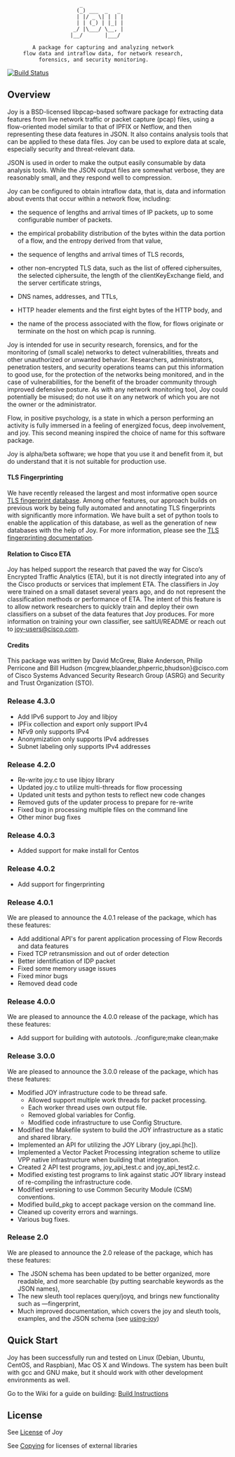                            _              
                          (_) ___  _   _
                          | |/ _ \| | | |
                          | | (_) | |_| |
                         _/ |\___/ \__, |
                        |__/       |___/

            A package for capturing and analyzing network
         flow data and intraflow data, for network research,
              forensics, and security monitoring.
[![Build Status](https://travis-ci.org/cisco/joy.svg?branch=master)](https://travis-ci.org/cisco/joy)

## Overview

Joy is a BSD-licensed libpcap-based software package for extracting
data features from live network traffic or packet capture (pcap)
files, using a flow-oriented model similar to that of IPFIX or
Netflow, and then representing these data features in JSON.  It
also contains analysis tools that can be applied to these data
files.  Joy can be used to explore data at scale, especially
security and threat-relevant data.

JSON is used in order to make the output easily consumable by data
analysis tools.  While the JSON output files are somewhat verbose,
they are reasonably small, and they respond well to compression.

Joy can be configured to obtain intraflow data, that is, data and
information about events that occur within a network flow,
including:

  * the sequence of lengths and arrival times of IP packets,
    up to some configurable number of packets.

  * the empirical probability distribution of the bytes within the
    data portion of a flow, and the entropy derived from that value,

  * the sequence of lengths and arrival times of TLS records,

  * other non-encrypted TLS data, such as the list of offered
    ciphersuites, the selected ciphersuite, the length of the
    clientKeyExchange field, and the server certificate strings,

  * DNS names, addresses, and TTLs,

  * HTTP header elements and the first eight bytes of the HTTP
    body, and

  * the name of the process associated with the flow, for flows
    originate or terminate on the host on which pcap is running.

Joy is intended for use in security research, forensics, and for
the monitoring of (small scale) networks to detect vulnerabilities,
threats and other unauthorized or unwanted behavior.  Researchers,
administrators, penetration testers, and security operations teams
can put this information to good use, for the protection of the
networks being monitored, and in the case of vulnerabilities, for
the benefit of the broader community through improved defensive
posture.  As with any network monitoring tool, Joy could
potentially be misused; do not use it on any network of which you
are not the owner or the administrator.  

Flow, in positive psychology, is a state in which a person
performing an activity is fully immersed in a feeling of energized
focus, deep involvement, and joy.  This second meaning inspired
the choice of name for this software package.

Joy is alpha/beta software; we hope that you use it and benefit
from it, but do understand that it is not suitable for production
use.

#### TLS Fingerprinting

We have recently released the largest and most informative open source [TLS fingerprint database](https://github.com/cisco/joy/blob/master/fingerprinting/resources/fingerprint_db.json.gz). Among other features, our approach builds on previous work by being fully automated and annotating TLS fingerprints with significantly more information.  We have built a set of python tools to enable the application of this database, as well as the generation of new databases with the help of Joy. For more information, please see the [TLS fingerprinting documentation](https://github.com/cisco/joy/blob/master/doc/using-joy-fingerprinting-00.pdf).

#### Relation to Cisco ETA

Joy has helped support the research that paved the way for Cisco’s Encrypted
Traffic Analytics (ETA), but it is not directly integrated into any of the
Cisco products or services that implement ETA. The classifiers in Joy were
trained on a small dataset several years ago, and do not represent the
classification methods or performance of ETA. The intent of this feature is
to allow network researchers to quickly train and deploy their own classifiers
on a subset of the data features that Joy produces. For more information on
training your own classifier, see saltUI/README or reach out to joy-users@cisco.com.

#### Credits

This package was written by David McGrew, Blake Anderson, Philip Perricone
and Bill Hudson {mcgrew,blaander,phperric,bhudson}@cisco.com of Cisco Systems
Advanced Security Research Group (ASRG) and Security and Trust Organization (STO).

### Release 4.3.0
* Add IPv6 support to Joy and libjoy
* IPFix collection and export only support IPv4
* NFv9 only supports IPv4
* Anonymization only supports IPv4 addresses
* Subnet labeling only supports IPv4 addresses

### Release 4.2.0
* Re-write joy.c to use libjoy library
* Updated joy.c to utilize multi-threads for flow processing
* Updated unit tests and python tests to reflect new code changes
* Removed guts of the updater process to prepare for re-write
* Fixed bug in processing multiple files on the command line
* Other minor bug fixes

### Release 4.0.3
* Added support for make install for Centos

### Release 4.0.2
* Add support for fingerprinting

### Release 4.0.1
We are pleased to announce the 4.0.1 release of the package, which has these features:
* Add additional API's for parent application processing of Flow Records and data features
* Fixed TCP retransmission and out of order detection
* Better identification of IDP packet
* Fixed some memory usage issues
* Fixed minor bugs
* Removed dead code

### Release 4.0.0
We are pleased to announce the 4.0.0 release of the package, which has these features:
* Add support for building with autotools. ./configure;make clean;make

### Release 3.0.0
We are pleased to announce the 3.0.0 release of the package, which has these features:
* Modified JOY infrastructure code to be thread safe.
  * Allowed support multiple work threads for packet processing.
  * Each worker thread uses own output file.
  * Removed global variables for Config.
  * Modified code infrastructure to use Config Structure.
* Modified the Makefile system to build the JOY infrastructure as a static and shared library.
* Implemented an API for utilizing the JOY Library (joy_api.[hc]).
* Implemented a Vector Packet Processing integration scheme to utilize VPP native infrastructure when building that integration.
* Created 2 API test programs, joy_api_test.c and joy_api_test2.c.
* Modified existing test programs to link against static JOY library instead of re-compiling the infrastructure code.
* Modified versioning to use Common Security Module (CSM) conventions.
* Modified build_pkg to accept package version on the command line.
* Cleaned up coverity errors and warnings.
* Various bug fixes.

### Release 2.0

We are pleased to announce the 2.0 release of the package, which has these features:
* The JSON schema has been updated to be better organized, more readable, and more searchable (by putting searchable keywords as the JSON names),
* The new sleuth tool replaces query/joyq, and brings new functionality such as —fingerprint, 
* Much improved documentation, which covers the joy and sleuth tools, examples, and the JSON schema
(see [using-joy](https://github.com/cisco/joy/blob/master/doc/using-joy-05.pdf))

## Quick Start

Joy has been successfully run and tested on Linux (Debian, Ubuntu,
CentOS, and Raspbian), Mac OS X and Windows. The system has been built with
gcc and GNU make, but it should work with other development
environments as well.

Go to the Wiki for a guide on building:
[Build Instructions](https://github.com/cisco/joy/wiki/Building)

## License
See [License](https://github.com/cisco/joy/blob/master/LICENSE) of Joy

See [Copying](https://github.com/cisco/joy/blob/master/COPYING) for licenses of external libraries
